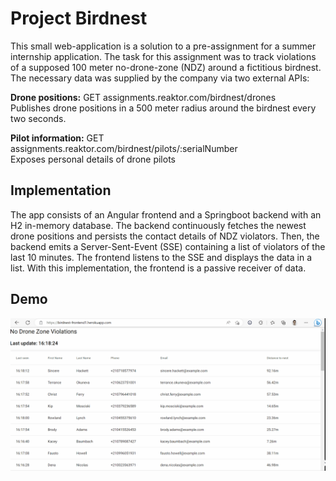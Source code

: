 # Project Birdnest
This small web-application is a solution to a pre-assignment for a summer internship application. The task for this assignment was to track violations of a supposed 100 meter no-drone-zone (NDZ) around a fictitious birdnest. The necessary data was supplied by the company via two external APIs:

<b>Drone positions:</b> GET assignments.reaktor.com/birdnest/drones
</br>Publishes drone positions in a 500 meter radius around the birdnest every two seconds.

<b>Pilot information:</b> GET assignments.reaktor.com/birdnest/pilots/:serialNumber
</br>Exposes personal details of drone pilots

## Implementation
The app consists of an Angular frontend and a Springboot backend with an H2 in-memory database. The backend continuously fetches the newest drone positions and persists the contact details of NDZ violators. Then, the backend emits a Server-Sent-Event (SSE) containing a list of violators of the last 10 minutes. The frontend listens to the SSE and displays the data in a list. With this implementation, the frontend is a passive receiver of data.


## Demo
![](https://github.com/fravl/project-birdnest/blob/main/project-birdnest-demo.gif)

